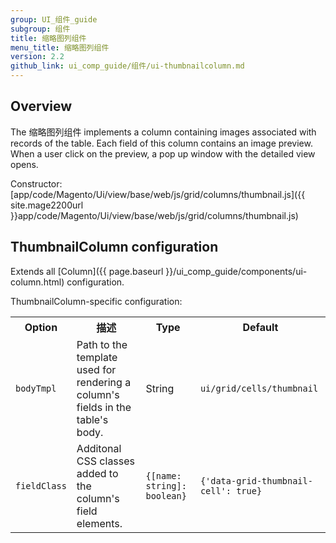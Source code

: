 ```yaml
---
group: UI_组件_guide
subgroup: 组件
title: 缩略图列组件
menu_title: 缩略图列组件
version: 2.2
github_link: ui_comp_guide/组件/ui-thumbnailcolumn.md
---
```


## Overview

The 缩略图列组件 implements a column containing images associated with records of the table. Each field of this column contains an image preview. When a user click on the preview, a pop up window with the detailed view opens.

Constructor: [app/code/Magento/Ui/view/base/web/js/grid/columns/thumbnail.js]({{ site.mage2200url }}app/code/Magento/Ui/view/base/web/js/grid/columns/thumbnail.js)

## ThumbnailColumn configuration

Extends all [Column]({{ page.baseurl }}/ui_comp_guide/components/ui-column.html) configuration.

ThumbnailColumn-specific configuration:

<table>
  <tr>
    <th>Option</th>
    <th>描述</th>
    <th>Type</th>
    <th>Default</th>
  </tr>
  <tr>
    <td><code>bodyTmpl</code></td>
    <td>Path to the template used for rendering a column's fields in the table's body.</td>
    <td>String</td>
    <td><code>ui/grid/cells/thumbnail</code></td>
  </tr>
  <tr>
    <td><code>fieldClass</code></td>
    <td>Additonal CSS classes added to the column's field elements.</td>
    <td><code>{[name: string]: boolean}</code></td>
    <td><code>{'data-grid-thumbnail-cell': true}</code></td>
  </tr>
</table>
